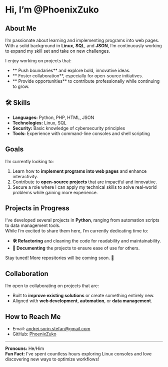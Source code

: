 #  Hi, I’m @PhoenixZuko

##  About Me
I’m passionate about learning and implementing programs into web pages. With a solid background in **Linux**, **SQL**, and **JSON**, I’m continuously working to expand my skill set and take on new challenges.

I enjoy working on projects that:
- ** Push boundaries** and explore bold, innovative ideas.
- ** Foster collaboration**, especially for open-source initiatives.
- ** Provide opportunities** to contribute professionally while continuing to grow.

## 🛠 Skills
- **Languages:** Python, PHP, HTML, JSON
- **Technologies:** Linux, SQL
- **Security:** Basic knowledge of cybersecurity principles
- **Tools:** Experience with command-line consoles and shell scripting

##  Goals
I’m currently looking to:
1. Learn how to **implement programs into web pages** and enhance interactivity.
2. Contribute to **open-source projects** that are impactful and innovative.
3. Secure a role where I can apply my technical skills to solve real-world problems while gaining more experience.

##  Projects in Progress
I’ve developed several projects in **Python**, ranging from automation scripts to data management tools.  
While I’m excited to share them here, I’m currently dedicating time to:
- **🛠 Refactoring** and cleaning the code for readability and maintainability.
- **📑 Documenting** the projects to ensure ease of use for others.

Stay tuned! More repositories will be coming soon. 🚀

##  Collaboration
I’m open to collaborating on projects that are:
- Built to **improve existing solutions** or create something entirely new.
- Aligned with **web development**, **automation**, or **data management**.

##  How to Reach Me
- Email: [andrei.sorin.stefan@gmail.com](andrei.sorin.stefan@gmail.com)
- GitHub: [PhoenixZuko](https://github.com/PhoenixZuko)

---

 **Pronouns:** He/Him  
 **Fun Fact:** I’ve spent countless hours exploring Linux consoles and love discovering new ways to optimize workflows!
